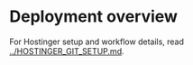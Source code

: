 # Deployment overview

For Hostinger setup and workflow details, read [../HOSTINGER_GIT_SETUP.md](../HOSTINGER_GIT_SETUP.md).
